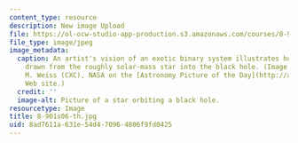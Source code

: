 ```yaml
---
content_type: resource
description: New image Upload
file: https://ol-ocw-studio-app-production.s3.amazonaws.com/courses/8-901-astrophysics-i-spring-2006/8ad7611a631e54d470964806f9fd0425_8-901s06-th.jpg
file_type: image/jpeg
image_metadata:
  caption: An artist's vision of an exotic binary system illustrates how matter is
    drawn from the roughly solar-mass star into the black hole. (Image courtesy of
    M. Weiss (CXC), NASA on the [Astronomy Picture of the Day](http://antwrp.gsfc.nasa.gov/apod/ap060701.html)
    Web site.)
  credit: ''
  image-alt: Picture of a star orbiting a black hole.
resourcetype: Image
title: 8-901s06-th.jpg
uid: 8ad7611a-631e-54d4-7096-4806f9fd0425
---
```

